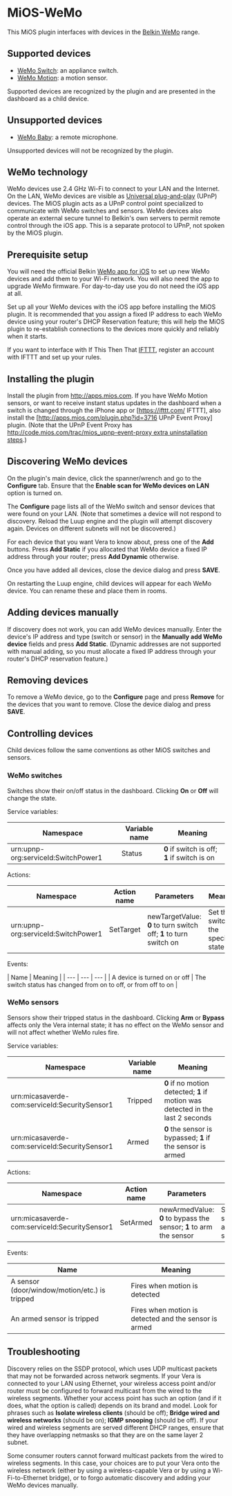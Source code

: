# MiOS-WeMo

This MiOS plugin interfaces with devices in the [Belkin WeMo](http://www.belkin.com/us/wemo) range.

## Supported devices

* [WeMo Switch](http://www.belkin.com/us/wemo-switch): an appliance switch.
* [WeMo Motion](http://www.belkin.com/us/wemo-motion): a motion sensor.

Supported devices are recognized by the plugin and are presented in the dashboard as a child device.

## Unsupported devices

* [WeMo Baby](http://www.belkin.com/us/wemo-baby): a remote microphone.

Unsupported devices will not be recognized by the plugin.

## WeMo technology

WeMo devices use 2.4 GHz Wi-Fi to connect to your LAN and the Internet.  On the LAN, WeMo devices are visible as [Universal plug-and-play](http://www.upnp.org/) (UPnP) devices.  The MiOS plugin acts as a UPnP control point specialized to communicate with WeMo switches and sensors.  WeMo devices also operate an external secure tunnel to Belkin's own servers to permit remote control through the iOS app.  This is a separate protocol to UPnP, not spoken by the MiOS plugin.

## Prerequisite setup

You will need the official Belkin [WeMo app for iOS](https://itunes.apple.com/au/app/wemo/id511376996?mt=8) to set up new WeMo devices and add them to your Wi-Fi network.  You will also need the app to upgrade WeMo firmware.  For day-to-day use you do not need the iOS app at all.

Set up all your WeMo devices with the iOS app before installing the MiOS plugin.  It is recommended that you assign a fixed IP address to each WeMo device using your router's DHCP Reservation feature; this will help the MiOS plugin to re-establish connections to the devices more quickly and reliably when it starts.

If you want to interface with If This Then That [IFTTT](https://ifttt.com/), register an account with IFTTT and set up your rules.

## Installing the plugin

Install the plugin from http://apps.mios.com.  If you have WeMo Motion sensors, or want to receive instant status updates in the dashboard when a switch is changed through the iPhone app or [https://ifttt.com/ IFTTT], also install the [http://apps.mios.com/plugin.php?id=3716 UPnP Event Proxy] plugin.  (Note that the UPnP Event Proxy has [http://code.mios.com/trac/mios_upnp-event-proxy extra uninstallation steps](http://apps.mios.com/plugin.php?id=3726).)

## Discovering WeMo devices

On the plugin's main device, click the spanner/wrench and go to the **Configure** tab.  Ensure that the **Enable scan for WeMo devices on LAN** option is turned on.

The **Configure** page lists all of the WeMo switch and sensor devices that were found on your LAN.  (Note that sometimes a device will not respond to discovery.  Reload the Luup engine and the plugin will attempt discovery again.  Devices on different subnets will not be discovered.)

For each device that you want Vera to know about, press one of the **Add** buttons.  Press **Add Static** if you allocated that WeMo device a fixed IP address through your router; press **Add Dynamic** otherwise.

Once you have added all devices, close the device dialog and press **SAVE**.

On restarting the Luup engine, child devices will appear for each WeMo device.  You can rename these and place them in rooms.

## Adding devices manually

If discovery does not work, you can add WeMo devices manually.  Enter the device's IP address and type (switch or sensor) in the **Manually add WeMo device** fields and press **Add Static**.  (Dynamic addresses are not supported with manual adding, so you must allocate a fixed IP address through your router's DHCP reservation feature.)

## Removing devices

To remove a WeMo device, go to the **Configure** page and press **Remove** for the devices that you want to remove.  Close the device dialog and press **SAVE**.

## Controlling devices

Child devices follow the same conventions as other MiOS switches and sensors.

### WeMo switches

Switches show their on/off status in the dashboard.  Clicking **On** or **Off** will change the state.

Service variables:

| Namespace | Variable name | Meaning |
| --- | --- | --- |
| urn:upnp-org:serviceId:SwitchPower1 | Status | **0** if switch is off; **1** if switch is on |

Actions:

| Namespace | Action name | Parameters | Meaning |
| --- | --- | --- | --- |
| urn:upnp-org:serviceId:SwitchPower1 | SetTarget | newTargetValue: **0** to turn switch off; **1** to turn switch on | Set the switch to the specified state |

Events:

| Name | Meaning |
| --- | --- | --- |
| A device is turned on or off | The switch status has changed from on to off, or from off to on |

### WeMo sensors 

Sensors show their tripped status in the dashboard.  Clicking **Arm** or **Bypass** affects only the Vera internal state; it has no effect on the WeMo sensor and will not affect whether WeMo rules fire.

Service variables:

| Namespace | Variable name | Meaning |
| --- | --- | --- |
| urn:micasaverde-com:serviceId:SecuritySensor1 | Tripped | **0** if no motion detected; **1** if motion was detected in the last 2 seconds |
| urn:micasaverde-com:serviceId:SecuritySensor1 | Armed | **0** the sensor is bypassed; **1** if the sensor is armed |

Actions:

| Namespace | Action name | Parameters | Meaning |
| --- | --- | --- | --- |
| urn:micasaverde-com:serviceId:SecuritySensor1 | SetArmed | newArmedValue: **0** to bypass the sensor; **1** to arm the sensor | Set the sensor's arm/bypass state |

Events:

| Name | Meaning |
| --- | --- | 
| A sensor (door/window/motion/etc.) is tripped | Fires when motion is detected |
| An armed sensor is tripped | Fires when motion is detected and the sensor is armed |

## Troubleshooting

Discovery relies on the SSDP protocol, which uses UDP multicast packets that may not be forwarded across network segments.  If your Vera is connected to your LAN using Ethernet, your wireless access point and/or router must be configured to forward multicast from the wired to the wireless segments.  Whether your access point has such an option (and if it does, what the option is called) depends on its brand and model.  Look for phrases such as **Isolate wireless clients** (should be off); **Bridge wired and wireless networks** (should be on); **IGMP snooping** (should be off).  If your wired and wireless segments are served different DHCP ranges, ensure that they have overlapping netmasks so that they are on the same layer 2 subnet.

Some consumer routers cannot forward multicast packets from the wired to wireless segments.  In this case, your choices are to put your Vera onto the wireless network (either by using a wireless-capable Vera or by using a Wi-Fi-to-Ethernet bridge), or to forgo automatic discovery and adding your WeMo devices manually.
